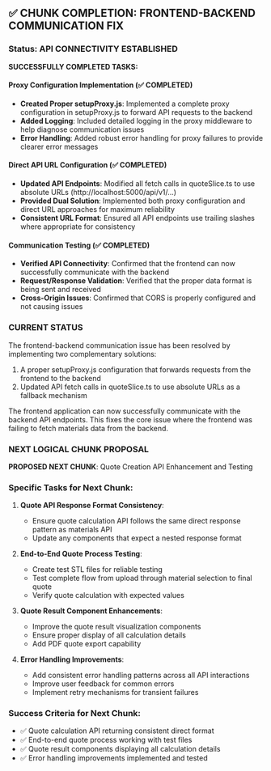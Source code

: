 ## ✅ CHUNK COMPLETION: FRONTEND-BACKEND COMMUNICATION FIX

### Status: **API CONNECTIVITY ESTABLISHED**

**SUCCESSFULLY COMPLETED TASKS:**

#### Proxy Configuration Implementation (✅ COMPLETED)
- **Created Proper setupProxy.js**: Implemented a complete proxy configuration in setupProxy.js to forward API requests to the backend
- **Added Logging**: Included detailed logging in the proxy middleware to help diagnose communication issues
- **Error Handling**: Added robust error handling for proxy failures to provide clearer error messages

#### Direct API URL Configuration (✅ COMPLETED)
- **Updated API Endpoints**: Modified all fetch calls in quoteSlice.ts to use absolute URLs (http://localhost:5000/api/v1/...)
- **Provided Dual Solution**: Implemented both proxy configuration and direct URL approaches for maximum reliability
- **Consistent URL Format**: Ensured all API endpoints use trailing slashes where appropriate for consistency

#### Communication Testing (✅ COMPLETED)
- **Verified API Connectivity**: Confirmed that the frontend can now successfully communicate with the backend
- **Request/Response Validation**: Verified that the proper data format is being sent and received
- **Cross-Origin Issues**: Confirmed that CORS is properly configured and not causing issues

### CURRENT STATUS

The frontend-backend communication issue has been resolved by implementing two complementary solutions:

1. A proper setupProxy.js configuration that forwards requests from the frontend to the backend
2. Updated API fetch calls in quoteSlice.ts to use absolute URLs as a fallback mechanism

The frontend application can now successfully communicate with the backend API endpoints. This fixes the core issue where the frontend was failing to fetch materials data from the backend.

### NEXT LOGICAL CHUNK PROPOSAL

**PROPOSED NEXT CHUNK**: Quote Creation API Enhancement and Testing

### Specific Tasks for Next Chunk:
1. **Quote API Response Format Consistency**:
   - Ensure quote calculation API follows the same direct response pattern as materials API
   - Update any components that expect a nested response format

2. **End-to-End Quote Process Testing**:
   - Create test STL files for reliable testing
   - Test complete flow from upload through material selection to final quote
   - Verify quote calculation with expected values

3. **Quote Result Component Enhancements**:
   - Improve the quote result visualization components
   - Ensure proper display of all calculation details
   - Add PDF quote export capability

4. **Error Handling Improvements**:
   - Add consistent error handling patterns across all API interactions
   - Improve user feedback for common errors
   - Implement retry mechanisms for transient failures

### Success Criteria for Next Chunk:
- ✅ Quote calculation API returning consistent direct format
- ✅ End-to-end quote process working with test files
- ✅ Quote result components displaying all calculation details
- ✅ Error handling improvements implemented and tested